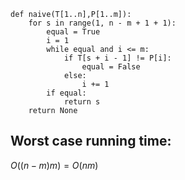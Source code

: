 ```
def naive(T[1..n],P[1..m]):
	for s in range(1, n - m + 1 + 1):
		equal = True
		i = 1
		while equal and i <= m:
			if T[s + i - 1] != P[i]:
				equal = False
			else:
				i += 1
		if equal:
			return s
	return None
```

## Worst case running time:
$O((n-m)m)=O(nm)$